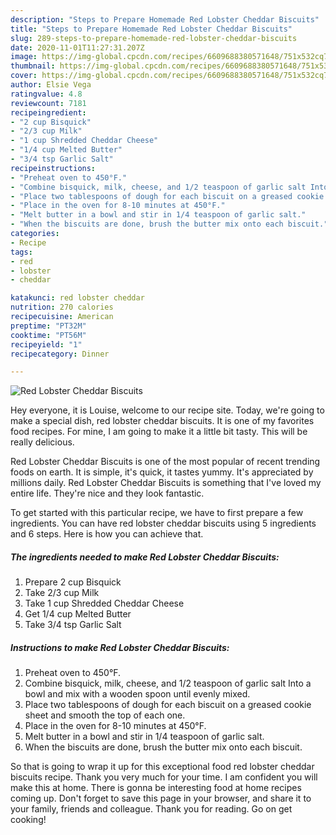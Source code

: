 ```yaml
---
description: "Steps to Prepare Homemade Red Lobster Cheddar Biscuits"
title: "Steps to Prepare Homemade Red Lobster Cheddar Biscuits"
slug: 289-steps-to-prepare-homemade-red-lobster-cheddar-biscuits
date: 2020-11-01T11:27:31.207Z
image: https://img-global.cpcdn.com/recipes/6609688380571648/751x532cq70/red-lobster-cheddar-biscuits-recipe-main-photo.jpg
thumbnail: https://img-global.cpcdn.com/recipes/6609688380571648/751x532cq70/red-lobster-cheddar-biscuits-recipe-main-photo.jpg
cover: https://img-global.cpcdn.com/recipes/6609688380571648/751x532cq70/red-lobster-cheddar-biscuits-recipe-main-photo.jpg
author: Elsie Vega
ratingvalue: 4.8
reviewcount: 7181
recipeingredient:
- "2 cup Bisquick"
- "2/3 cup Milk"
- "1 cup Shredded Cheddar Cheese"
- "1/4 cup Melted Butter"
- "3/4 tsp Garlic Salt"
recipeinstructions:
- "Preheat oven to 450°F."
- "Combine bisquick, milk, cheese, and 1/2 teaspoon of garlic salt Into a bowl and mix with a wooden spoon until evenly mixed."
- "Place two tablespoons of dough for each biscuit on a greased cookie sheet and smooth the top of each one."
- "Place in the oven for 8-10 minutes at 450°F."
- "Melt butter in a bowl and stir in 1/4 teaspoon of garlic salt."
- "When the biscuits are done, brush the butter mix onto each biscuit."
categories:
- Recipe
tags:
- red
- lobster
- cheddar

katakunci: red lobster cheddar 
nutrition: 270 calories
recipecuisine: American
preptime: "PT32M"
cooktime: "PT56M"
recipeyield: "1"
recipecategory: Dinner

---
```



![Red Lobster Cheddar Biscuits](https://img-global.cpcdn.com/recipes/6609688380571648/751x532cq70/red-lobster-cheddar-biscuits-recipe-main-photo.jpg)

Hey everyone, it is Louise, welcome to our recipe site. Today, we're going to make a special dish, red lobster cheddar biscuits. It is one of my favorites food recipes. For mine, I am going to make it a little bit tasty. This will be really delicious.

Red Lobster Cheddar Biscuits is one of the most popular of recent trending foods on earth. It is simple, it's quick, it tastes yummy. It's appreciated by millions daily. Red Lobster Cheddar Biscuits is something that I've loved my entire life. They're nice and they look fantastic.




To get started with this particular recipe, we have to first prepare a few ingredients. You can have red lobster cheddar biscuits using 5 ingredients and 6 steps. Here is how you can achieve that.

<!--inarticleads1-->

##### The ingredients needed to make Red Lobster Cheddar Biscuits:

1. Prepare 2 cup Bisquick
1. Take 2/3 cup Milk
1. Take 1 cup Shredded Cheddar Cheese
1. Get 1/4 cup Melted Butter
1. Take 3/4 tsp Garlic Salt




<!--inarticleads2-->

##### Instructions to make Red Lobster Cheddar Biscuits:

1. Preheat oven to 450°F.
1. Combine bisquick, milk, cheese, and 1/2 teaspoon of garlic salt Into a bowl and mix with a wooden spoon until evenly mixed.
1. Place two tablespoons of dough for each biscuit on a greased cookie sheet and smooth the top of each one.
1. Place in the oven for 8-10 minutes at 450°F.
1. Melt butter in a bowl and stir in 1/4 teaspoon of garlic salt.
1. When the biscuits are done, brush the butter mix onto each biscuit.




So that is going to wrap it up for this exceptional food red lobster cheddar biscuits recipe. Thank you very much for your time. I am confident you will make this at home. There is gonna be interesting food at home recipes coming up. Don't forget to save this page in your browser, and share it to your family, friends and colleague. Thank you for reading. Go on get cooking!
